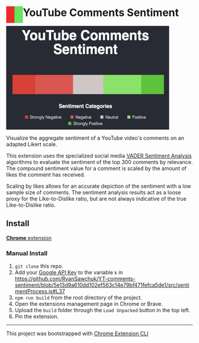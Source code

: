# <img src="public/icons/icon_48.png" width="45" align="left"> YouTube Comments Sentiment

<img src="public/tiles/promotile2.png" width="440" align="center">

Visualize the aggregate sentiment of a YouTube video's comments on an adapted Likert scale.

This extension uses the specialized social media [VADER Sentiment Analysis](https://github.com/vaderSentiment/vaderSentiment-js) algorithms to evaluate the sentiment of the top 300 comments by relevance. 
The compound sentiment value for a comment is scaled by the amount of likes the comment has received. 

Scaling by likes allows for an accurate depiction of the sentiment with a low sample size of comments. The sentiment analysis results act as a loose proxy for the Like-to-Dislike ratio, but are not always indicative of the true Like-to-Dislike ratio.


## Install

[**Chrome** extension]() <!-- TODO: Add chrome extension link inside parenthesis -->

### Manual Install

1. ```git clone``` this repo.
2. Add your [Google API Key](https://support.google.com/googleapi/answer/6158862?hl=en) to the variable ```k``` in https://github.com/RyanSawchuk/YT-comments-sentiment/blob/5e13d9a610dd102ef563c14e79bf471fefca5de1/src/sentimentProcess.js#L37
3. ```npm run build``` from the root directory of the project.
4. Open the extensions management page in Chrome or Brave.
5. Upload the ```build``` folder through the ```Load Unpacked``` button in the top left.
6. Pin the extension.

---

This project was bootstrapped with [Chrome Extension CLI](https://github.com/dutiyesh/chrome-extension-cli)

